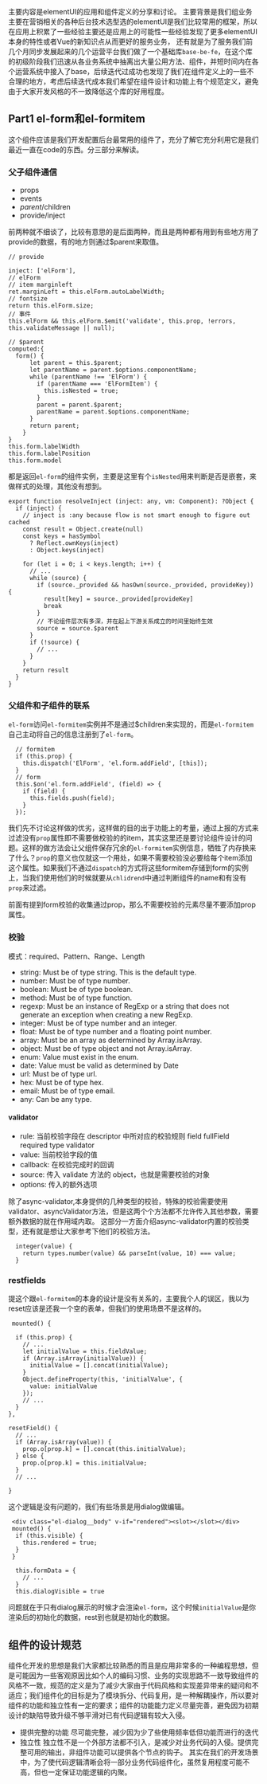 
主要内容是elementUI的应用和组件定义的分享和讨论。
主要背景是我们组业务主要在营销相关的各种后台技术选型选的elementUI是我们比较常用的框架，所以在应用上积累了一些经验主要还是应用上的可能性一些经验发现了更多elementUI本身的特性或者Vue的新知识点从而更好的服务业务，
还有就是为了服务我们前几个月同步发展起来的几个运营平台我们做了一个基础库`base-be-fe`，在这个库的初级阶段我们迅速从各业务系统中抽离出大量公用方法、组件，并短时间内在各个运营系统中接入了base，后续迭代过成功也发现了我们在组件定义上的一些不合理的地方，考虑后续迭代成本我们希望在组件设计和功能上有个规范定义，避免由于大家开发风格的不一致降低这个库的好用程度。

## Part1 el-form和el-formitem
这个组件应该是我们开发配置后台最常用的组件了，充分了解它充分利用它是我们最近一直在code的东西。分三部分来解读。
### 父子组件通信
* props
* events
* $parent/$children
* provide/inject

前两种就不细谈了，比较有意思的是后面两种，而且是两种都有用到有些地方用了provide的数据，有的地方则通过$parent来取值。
```
// provide

inject: ['elForm'],
// elForm
// item marginleft
ret.marginLeft = this.elForm.autoLabelWidth;
// fontsize
return this.elForm.size;
// 事件
this.elForm && this.elForm.$emit('validate', this.prop, !errors, this.validateMessage || null);

// $parent
computed:{
  form() {
      let parent = this.$parent;
      let parentName = parent.$options.componentName;
      while (parentName !== 'ElForm') {
        if (parentName === 'ElFormItem') {
          this.isNested = true;
        }
        parent = parent.$parent;
        parentName = parent.$options.componentName;
      }
      return parent;
    }
}
this.form.labelWidth
this.form.labelPosition
this.form.model

```
都是返回`el-form`的组件实例，主要是这里有个`isNested`用来判断是否是嵌套，来做样式的处理，其他没有想到。
```
export function resolveInject (inject: any, vm: Component): ?Object {
  if (inject) {
    // inject is :any because flow is not smart enough to figure out cached
    const result = Object.create(null)
    const keys = hasSymbol
      ? Reflect.ownKeys(inject)
      : Object.keys(inject)

    for (let i = 0; i < keys.length; i++) {
      // ...
      while (source) {
        if (source._provided && hasOwn(source._provided, provideKey)) {
          result[key] = source._provided[provideKey]
          break
        }
        // 不论组件层次有多深，并在起上下游关系成立的时间里始终生效
        source = source.$parent
      }
      if (!source) {
        // ...
      }
    }
    return result
  }
}

```

### 父组件和子组件的联系

`el-form`访问`el-formitem`实例并不是通过$children来实现的，而是`el-formitem`自己主动将自己的信息注册到了`el-form`。
```
  // formitem
  if (this.prop) {
    this.dispatch('ElForm', 'el.form.addField', [this]);
  }
  // form
  this.$on('el.form.addField', (field) => {
    if (field) {
      this.fields.push(field);
    }
  });

```
我们先不讨论这样做的优劣，这样做的目的出于功能上的考量，通过上报的方式来过滤没有`prop`属性即不需要做校验的的item，其实这里还是要讨论组件设计的问题。这样的做方法会让父组件保存冗余的`el-formitem`实例信息，牺牲了内存换来了什么？`prop`的意义也仅就这一个用处，如果不需要校验没必要给每个item添加这个属性。如果我们不通过`dispatch`的方式将这些formitem存储到form的实例上，当我们使用他们的时候就要从`chlidrend`中通过判断组件的name和有没有`prop`来过滤。

前面有提到form校验的收集通过prop，那么不需要校验的元素尽量不要添加prop属性。

### 校验
模式：required、Pattern、Range、Length

* string: Must be of type string. This is the default type.
* number: Must be of type number.
* boolean: Must be of type boolean.
* method: Must be of type function.
* regexp: Must be an instance of RegExp or a string that does not generate an exception when creating a new RegExp.
* integer: Must be of type number and an integer.
* float: Must be of type number and a floating point number.
* array: Must be an array as determined by Array.isArray.
* object: Must be of type object and not Array.isArray.
* enum: Value must exist in the enum.
* date: Value must be valid as determined by Date
* url: Must be of type url.
* hex: Must be of type hex.
* email: Must be of type email.
* any: Can be any type.

#### validator

* rule: 当前校验字段在 descriptor 中所对应的校验规则
  field 
  fullField
  required
  type
  validator
* value: 当前校验字段的值
* callback: 在校验完成时的回调
* source: 传入 validate 方法的 object，也就是需要校验的对象
* options: 传入的额外选项

除了async-validator,本身提供的几种类型的校验，特殊的校验需要使用validator、asyncValidator方法，但是这两个个方法都不允许传入其他参数，需要额外数据的就在作用域内取。
这部分一方面介绍async-validator内置的校验类型，还有就是想让大家参考下他们的校验方法。
```
  integer(value) {
    return types.number(value) && parseInt(value, 10) === value;
  }
```

### restfields

提这个跟`el-formitem`的本身的设计是没有关系的，主要我个人的误区，我以为reset应该是还我一个空的表单，但我们的使用场景不是这样的。
```
 mounted() {

  if (this.prop) {
    // ...
    let initialValue = this.fieldValue;
    if (Array.isArray(initialValue)) {
      initialValue = [].concat(initialValue);
    }
    Object.defineProperty(this, 'initialValue', {
      value: initialValue
    });
    // ...
  }
},

resetField() {
  // ... 
  if (Array.isArray(value)) {
    prop.o[prop.k] = [].concat(this.initialValue);
  } else {
    prop.o[prop.k] = this.initialValue;
  }
  // ...

}

```
这个逻辑是没有问题的，我们有些场景是用dialog做编辑。
```
 <div class="el-dialog__body" v-if="rendered"><slot></slot></div>
 mounted() {
  if (this.visible) {
    this.rendered = true;
  }
 }
```
```
  this.formData = {
    // ...
  }
  this.dialogVisible = true
```

问题就在于只有dialog展示的时候才会渲染`el-form`，这个时候`initialValue`是你渲染后的初始化的数据，rest到也就是初始化的数据。

## 组件的设计规范
组件化开发的思想是我们大家都比较熟悉的而且是应用非常多的一种编程思想，但是可能因为一些客观原因比如个人的编码习惯、业务的实现思路不一致导致组件的风格不一致，规范的定义是为了减少大家由于代码风格和实现差异带来的疑问和不适应；我们组件化的目标是为了模块拆分、代码复用，是一种解耦操作，所以要对组件的功能和独立性有一定的要求；组件的功能能力定义尽量完善，避免因为初期设计的缺陷导致升级不够平滑对已有代码逻辑有较大入侵。
* 提供完整的功能
  尽可能完整，减少因为少了些使用频率低但功能而进行的迭代
* 独立性
  独立性不是一个外部方法都不引入，是减少对业务代码的入侵。提供完整可用的输出，非组件功能可以提供各个节点的钩子。
其实在我们的开发场景中，为了使代码逻辑清晰会将一部分业务代码组件化，虽然复用程度可能不高，但也一定保证功能逻辑的内聚。